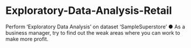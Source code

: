 # Exploratory-Data-Analysis-Retail
Perform ‘Exploratory Data Analysis’ on dataset ‘SampleSuperstore’ ● As a business manager, try to find out the weak areas where you can work to make more profit. 
